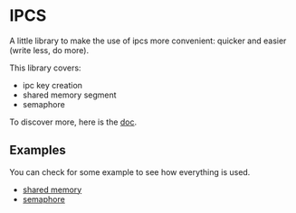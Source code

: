 # **IPCS**

A little library to make the use of ipcs more convenient: quicker and easier (write less, do more).

This library covers:
- ipc key creation
- shared memory segment
- semaphore

To discover more, here is the [doc](doc/IPCS-doc.md).


## **Examples**

You can check for some example to see how everything is used.
- [shared memory](doc/examples/shm_example.md)
- [semaphore](doc/examples/sem_example.md)
